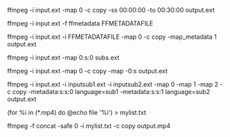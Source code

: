 ffmpeg -i input.ext -map 0 -c copy -ss 00:00:00 -to 00:30:00 output.ext

ffmpeg -i input.ext -f ffmetadata FFMETADATAFILE

ffmpeg -i input.ext -i FFMETADATAFILE -map 0 -c copy -map_metadata 1 output.ext

ffmpeg -i input.ext -map 0:s:0 subs.ext

ffmpeg -i input.ext -map 0 -c copy -map -0:s output.ext

ffmpeg -i input.ext -i inputsub1.ext -i inputsub2.ext -map 0 -map 1 -map 2 -c copy -metadata:s:s:0 language=sub1 -metadata:s:s:1 language=sub2 output.ext

(for %i in (*.mp4) do @echo file '%i') > mylist.txt

ffmpeg -f concat -safe 0 -i mylist.txt -c copy output.mp4
